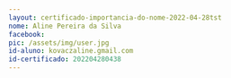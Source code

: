 ```yaml
---
layout: certificado-importancia-do-nome-2022-04-28tst
nome: Aline Pereira da Silva
facebook:
pic: /assets/img/user.jpg
id-aluno: kovaczaline.gmail.com
id-certificado: 202204280438
---
```

